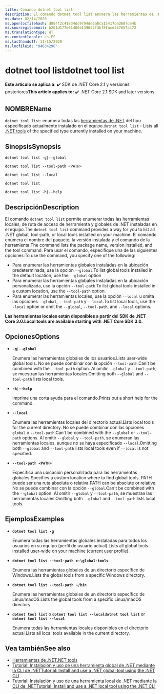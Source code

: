 ```yaml
---
title: Comando dotnet tool list
description: El comando dotnet tool list enumera las herramientas de .NET que están instaladas en el equipo.
ms.date: 02/14/2020
ms.openlocfilehash: d884f2c41834dd9704de3a8ca15417ba368fde4b
ms.sourcegitcommit: b201d177e01480a139622f3bf8facd367657a472
ms.translationtype: HT
ms.contentlocale: es-ES
ms.lasthandoff: 11/15/2020
ms.locfileid: "94634290"
---
```

# <a name="dotnet-tool-list"></a><span data-ttu-id="25f79-103">dotnet tool list</span><span class="sxs-lookup"><span data-stu-id="25f79-103">dotnet tool list</span></span>

<span data-ttu-id="25f79-104">**Este artículo se aplica a:** ✔️ SDK de .NET Core 2.1 y versiones posteriores</span><span class="sxs-lookup"><span data-stu-id="25f79-104">**This article applies to:** ✔️ .NET Core 2.1 SDK and later versions</span></span>

## <a name="name"></a><span data-ttu-id="25f79-105">NOMBRE</span><span class="sxs-lookup"><span data-stu-id="25f79-105">Name</span></span>

<span data-ttu-id="25f79-106">`dotnet tool list`: enumera todas las [herramientas de .NET](global-tools.md) del tipo especificado actualmente instalado en el equipo.</span><span class="sxs-lookup"><span data-stu-id="25f79-106">`dotnet tool list` - Lists all [.NET tools](global-tools.md) of the specified type currently installed on your machine.</span></span>

## <a name="synopsis"></a><span data-ttu-id="25f79-107">Sinopsis</span><span class="sxs-lookup"><span data-stu-id="25f79-107">Synopsis</span></span>

```dotnetcli
dotnet tool list -g|--global

dotnet tool list --tool-path <PATH>

dotnet tool list --local

dotnet tool list

dotnet tool list -h|--help
```

## <a name="description"></a><span data-ttu-id="25f79-108">Descripción</span><span class="sxs-lookup"><span data-stu-id="25f79-108">Description</span></span>

<span data-ttu-id="25f79-109">El comando `dotnet tool list` permite enumerar todas las herramientas locales, de ruta de acceso de herramienta y globales de .NET instaladas en el equipo.</span><span class="sxs-lookup"><span data-stu-id="25f79-109">The `dotnet tool list` command provides a way for you to list all .NET global, tool-path, or local tools installed on your machine.</span></span> <span data-ttu-id="25f79-110">El comando enumera el nombre del paquete, la versión instalada y el comando de la herramienta.</span><span class="sxs-lookup"><span data-stu-id="25f79-110">The command lists the package name, version installed, and the tool command.</span></span>  <span data-ttu-id="25f79-111">Para usar el comando, especifique una de las siguientes opciones:</span><span class="sxs-lookup"><span data-stu-id="25f79-111">To use the command, you specify one of the following:</span></span>

* <span data-ttu-id="25f79-112">Para enumerar las herramientas globales instaladas en la ubicación predeterminada, use la opción `--global`.</span><span class="sxs-lookup"><span data-stu-id="25f79-112">To list global tools installed in the default location, use the `--global` option</span></span>
* <span data-ttu-id="25f79-113">Para enumerar las herramientas globales instaladas en la ubicación personalizada, use la opción `--tool-path`.</span><span class="sxs-lookup"><span data-stu-id="25f79-113">To list global tools installed in a custom location, use the `--tool-path` option.</span></span>
* <span data-ttu-id="25f79-114">Para enumerar las herramientas locales, use la opción `--local` u omita las opciones `--global`, `--tool-path` y `--local`.</span><span class="sxs-lookup"><span data-stu-id="25f79-114">To list local tools, use the `--local` option or omit the `--global`, `--tool-path`, and `--local` options.</span></span>

<span data-ttu-id="25f79-115">**Las herramientas locales están disponibles a partir del SDK de .NET Core 3.0.**</span><span class="sxs-lookup"><span data-stu-id="25f79-115">**Local tools are available starting with .NET Core SDK 3.0.**</span></span>

## <a name="options"></a><span data-ttu-id="25f79-116">Opciones</span><span class="sxs-lookup"><span data-stu-id="25f79-116">Options</span></span>

- **`-g|--global`**

  <span data-ttu-id="25f79-117">Enumera las herramientas globales de los usuarios.</span><span class="sxs-lookup"><span data-stu-id="25f79-117">Lists user-wide global tools.</span></span> <span data-ttu-id="25f79-118">No se puede combinar con la opción `--tool-path`.</span><span class="sxs-lookup"><span data-stu-id="25f79-118">Can't be combined with the `--tool-path` option.</span></span> <span data-ttu-id="25f79-119">Al omitir `--global` y `--tool-path`, se muestran las herramientas locales.</span><span class="sxs-lookup"><span data-stu-id="25f79-119">Omitting both `--global` and `--tool-path` lists local tools.</span></span>

- **`-h|--help`**

  <span data-ttu-id="25f79-120">Imprime una corta ayuda para el comando.</span><span class="sxs-lookup"><span data-stu-id="25f79-120">Prints out a short help for the command.</span></span>

- **`--local`**

  <span data-ttu-id="25f79-121">Enumera las herramientas locales del directorio actual.</span><span class="sxs-lookup"><span data-stu-id="25f79-121">Lists local tools for the current directory.</span></span> <span data-ttu-id="25f79-122">No se puede combinar con las opciones `--global` o `--tool-path`.</span><span class="sxs-lookup"><span data-stu-id="25f79-122">Can't be combined with the `--global` or `--tool-path` options.</span></span> <span data-ttu-id="25f79-123">Al omitir `--global` y `--tool-path`, se enumeran las herramientas locales, aunque no se haya especificado `--local`.</span><span class="sxs-lookup"><span data-stu-id="25f79-123">Omitting both `--global` and `--tool-path` lists local tools even if `--local` is not specified.</span></span>

- **`--tool-path <PATH>`**

  <span data-ttu-id="25f79-124">Especifica una ubicación personalizada para las herramientas globales.</span><span class="sxs-lookup"><span data-stu-id="25f79-124">Specifies a custom location where to find global tools.</span></span> <span data-ttu-id="25f79-125">PATH puede ser una ruta absoluta o relativa.</span><span class="sxs-lookup"><span data-stu-id="25f79-125">PATH can be absolute or relative.</span></span> <span data-ttu-id="25f79-126">No se puede combinar con la opción `--global`.</span><span class="sxs-lookup"><span data-stu-id="25f79-126">Can't be combined with the `--global` option.</span></span> <span data-ttu-id="25f79-127">Al omitir `--global` y `--tool-path`, se muestran las herramientas locales.</span><span class="sxs-lookup"><span data-stu-id="25f79-127">Omitting both `--global` and `--tool-path` lists local tools.</span></span>

## <a name="examples"></a><span data-ttu-id="25f79-128">Ejemplos</span><span class="sxs-lookup"><span data-stu-id="25f79-128">Examples</span></span>

- **`dotnet tool list -g`**

  <span data-ttu-id="25f79-129">Enumera todas las herramientas globales instaladas para todos los usuarios en su equipo (perfil de usuario actual).</span><span class="sxs-lookup"><span data-stu-id="25f79-129">Lists all global tools installed user-wide on your machine (current user profile).</span></span>

- **`dotnet tool list --tool-path c:\global-tools`**

  <span data-ttu-id="25f79-130">Enumera las herramientas globales de un directorio específico de Windows.</span><span class="sxs-lookup"><span data-stu-id="25f79-130">Lists the global tools from a specific Windows directory.</span></span>

- **`dotnet tool list --tool-path ~/bin`**

  <span data-ttu-id="25f79-131">Enumera las herramientas globales de un directorio específico de Linux/macOS.</span><span class="sxs-lookup"><span data-stu-id="25f79-131">Lists the global tools from a specific Linux/macOS directory.</span></span>

- <span data-ttu-id="25f79-132">**`dotnet tool list`** o **`dotnet tool list --local`**</span><span class="sxs-lookup"><span data-stu-id="25f79-132">**`dotnet tool list`** or **`dotnet tool list --local`**</span></span>

  <span data-ttu-id="25f79-133">Enumera todas las herramientas locales disponibles en el directorio actual.</span><span class="sxs-lookup"><span data-stu-id="25f79-133">Lists all local tools available in the current directory.</span></span>

## <a name="see-also"></a><span data-ttu-id="25f79-134">Vea también</span><span class="sxs-lookup"><span data-stu-id="25f79-134">See also</span></span>

- [<span data-ttu-id="25f79-135">Herramientas de .NET</span><span class="sxs-lookup"><span data-stu-id="25f79-135">.NET tools</span></span>](global-tools.md)
- [<span data-ttu-id="25f79-136">Tutorial: Instalación y uso de una herramienta global de .NET mediante la CLI de .NET</span><span class="sxs-lookup"><span data-stu-id="25f79-136">Tutorial: Install and use a .NET global tool using the .NET CLI</span></span>](global-tools-how-to-use.md)
- [<span data-ttu-id="25f79-137">Tutorial: Instalación y uso de una herramienta local de .NET mediante la CLI de .NET</span><span class="sxs-lookup"><span data-stu-id="25f79-137">Tutorial: Install and use a .NET local tool using the .NET CLI</span></span>](local-tools-how-to-use.md)
